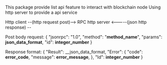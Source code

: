 This package provide list api feature to interact with blockchain node
Using http server to provide a api service

Http client --(http request post)--> RPC http server
       <-----(json http response) --


Post body request:
{
    "jsonrpc": "1.0",
    "method": "__method_name__",
    "params": __json_data_format__,
    "id": __integer_number__
}

Response format:
{
    "Result": __json_data_format,
    "Error": {
        "code": __error_code__,
        "message": __error_message__,
    },
    "Id": __integer_number__
}


